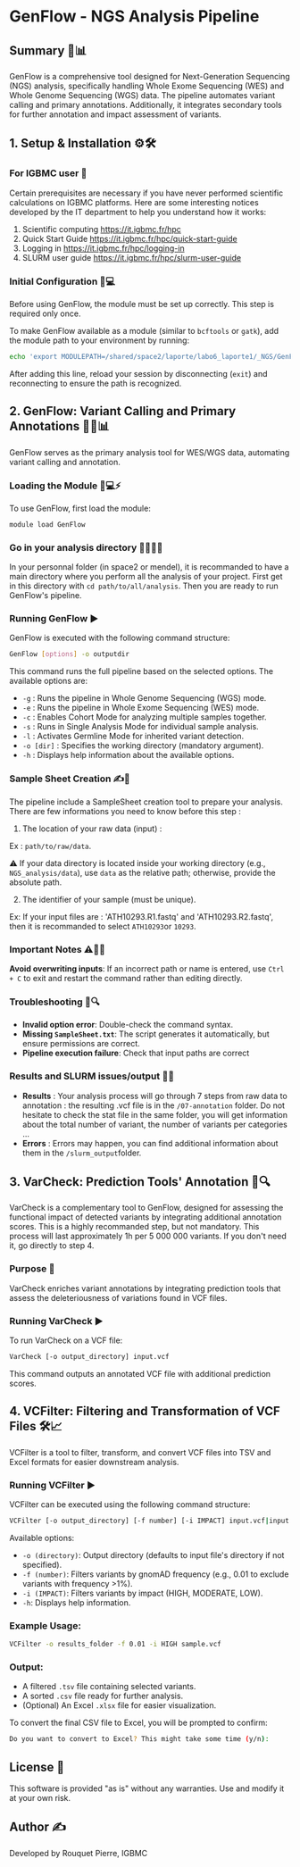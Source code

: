 # GenFlow - NGS Analysis Pipeline

## Summary 🚀📊

GenFlow is a comprehensive tool designed for Next-Generation Sequencing (NGS) analysis, specifically handling Whole Exome Sequencing (WES) and Whole Genome Sequencing (WGS) data. The pipeline automates variant calling and primary annotations. Additionally, it integrates secondary tools for further annotation and impact assessment of variants.

## 1. Setup & Installation ⚙️🛠️

### For IGBMC user 📑
Certain prerequisites are necessary if you have never performed scientific calculations on IGBMC platforms.
Here are some interesting notices developed by the IT department to help you understand how it works: 
1. Scientific computing
https://it.igbmc.fr/hpc
2. Quick Start Guide
https://it.igbmc.fr/hpc/quick-start-guide
3. Logging in 
https://it.igbmc.fr/hpc/logging-in
4. SLURM user guide
https://it.igbmc.fr/hpc/slurm-user-guide



### Initial Configuration 📑💻

Before using GenFlow, the module must be set up correctly. This step is required only once.

To make GenFlow available as a module (similar to `bcftools` or `gatk`), add the module path to your environment by running:

```bash
echo 'export MODULEPATH=/shared/space2/laporte/labo6_laporte1/_NGS/GenFlow/modulefiles:$MODULEPATH' >> ~/.bashrc
```

After adding this line, reload your session by disconnecting (`exit`) and reconnecting to ensure the path is recognized.

## 2. GenFlow: Variant Calling and Primary Annotations 🧪🔬📊

GenFlow serves as the primary analysis tool for WES/WGS data, automating variant calling and annotation.

### Loading the Module 📂💻⚡

To use GenFlow, first load the module:

```bash
module load GenFlow
```

### Go in your analysis directory ​🏃‍♂️‍➡️​​📁​

In your personnal folder (in space2 or mendel), it is recommanded to have a main directory where you perform all the analysis of your project.
First get in this directory with `cd path/to/all/analysis`.
Then you are ready to run GenFlow's pipeline.


### Running GenFlow ▶️

GenFlow is executed with the following command structure:

```bash
GenFlow [options] -o outputdir
```

This command runs the full pipeline based on the selected options. The available options are:

- `-g` : Runs the pipeline in Whole Genome Sequencing (WGS) mode.
- `-e` : Runs the pipeline in Whole Exome Sequencing (WES) mode.
- `-c` : Enables Cohort Mode for analyzing multiple samples together.
- `-s` : Runs in Single Analysis Mode for individual sample analysis.
- `-l` : Activates Germline Mode for inherited variant detection.
- `-o [dir]` : Specifies the working directory (mandatory argument).
- `-h` : Displays help information about the available options.

### Sample Sheet Creation ✍️📝

The pipeline include a SampleSheet creation tool to prepare your analysis. There are few informations you need to know before this step : 
1. The location of your raw data (input) :

Ex : `path/to/raw/data`.

⚠️ If your data directory is located inside your working directory (e.g., `NGS_analysis/data`), use `data` as the relative path; otherwise, provide the absolute path.

2. The identifier of your sample (must be unique).

Ex: If your input files are : 'ATH10293.R1.fastq' and 'ATH10293.R2.fastq', then it is recommanded to select `ATH10293`or `10293`.

### Important Notes ⚠️📝✅
**Avoid overwriting inputs**: If an incorrect path or name is entered, use `Ctrl + C` to exit and restart the command rather than editing directly.

### Troubleshooting 🛑🔍

- **Invalid option error**: Double-check the command syntax.
- **Missing `SampleSheet.txt`**: The script generates it automatically, but ensure permissions are correct.
- **Pipeline execution failure**: Check that input paths are correct

### Results and SLURM issues/output 📝✅

- **Results** : Your analysis process will go through 7 steps from raw data to annotation : the resulting .vcf file is in the `/07-annotation` folder. Do not hesitate to check the stat file in the same folder, you will get information about the total number of variant, the number of variants per categories ...
- **Errors** : Errors may happen, you can find additional information about them in the `/slurm_output`folder.

## 3. VarCheck: Prediction Tools' Annotation 🧬🔍

VarCheck is a complementary tool to GenFlow, designed for assessing the functional impact of detected variants by integrating additional annotation scores.
This is a highly recommanded step, but not mandatory. This process will last approximately 1h per 5 000 000 variants. If you don't need it, go directly to step 4.

### Purpose 🎯

VarCheck enriches variant annotations by integrating prediction tools that assess the deleteriousness of variations found in VCF files.

### Running VarCheck ▶️

To run VarCheck on a VCF file:

```bash
VarCheck [-o output_directory] input.vcf
```

This command outputs an annotated VCF file with additional prediction scores.

## 4. VCFilter: Filtering and Transformation of VCF Files 🛠️📈

VCFilter is a tool to filter, transform, and convert VCF files into TSV and Excel formats for easier downstream analysis.

### Running VCFilter ▶️

VCFilter can be executed using the following command structure:

```bash
VCFilter [-o output_directory] [-f number] [-i IMPACT] input.vcf|input.tsv
```

Available options:

- `-o (directory)`: Output directory (defaults to input file's directory if not specified).
- `-f (number)`: Filters variants by gnomAD frequency (e.g., 0.01 to exclude variants with frequency >1%).
- `-i (IMPACT)`: Filters variants by impact (HIGH, MODERATE, LOW).
- `-h`: Displays help information.

### Example Usage:

```bash
VCFilter -o results_folder -f 0.01 -i HIGH sample.vcf
```

### Output:

- A filtered `.tsv` file containing selected variants.
- A sorted `.csv` file ready for further analysis.
- (Optional) An Excel `.xlsx` file for easier visualization.

To convert the final CSV file to Excel, you will be prompted to confirm:

```bash
Do you want to convert to Excel? This might take some time (y/n):
```


## License 📜

This software is provided "as is" without any warranties. Use and modify it at your own risk.

## Author ✍️

Developed by Rouquet Pierre, IGBMC
